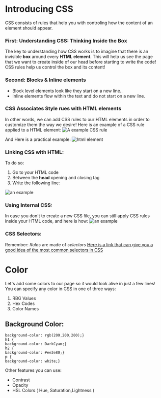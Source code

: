 # Introducing CSS

CSS consists of rules that help you with controling how the content of an element should appear.
### First: Understanding CSS: Thinking Inside the Box
The key to understanding how CSS works is to imagine that there is an invisible **box** around every **HTML element**.
This will help us see the page that we want to create inside of our head before starting to write the code!
CSS rules help us control the box and its content!
### Second: Blocks & Inline elements
* Block level elements look like they start on a new line..
* Inline elements flow within the text and do not start on a new line. 

### CSS Associates Style rues with HTML elements
In other words, we can add CSS rules to our HTML elements in order to customize them the way we desire!
 Here is an example of a CSS rule applied to a HTML element:
![A example CSS rule](https://puzzleweb.ru/en/images/css/1_1.png)


And Here is a practical example:
![html element](https://www.tutorialchip.com/wp-content/uploads/2011/01/Re-Defining-HTML-Tags.jpg)
### Linking CSS with HTML:
To do so:
1. Go to your HTML code
2. Between the **head** opening and closing tag
3. Write the following line:

![an example](https://help.globalscape.com/help/cuteftp9/images/DB_NewDocumentTemplate_link.gif)

### Using Internal CSS:
In case you don't to create a new CSS file, you can still apply CSS rules inside your HTML code, and here is how:
![an example](https://csharpcorner-mindcrackerinc.netdna-ssl.com/UploadFile/219d4d/basics-of-css-part-1/Images/paragraph%20color.png)

### CSS Selectors:
Remember: *Rules* are made of *selectors*
[Here is a link that can give you a good idea of the most common selectors in CSS](https://www.w3schools.com/cssref/css_selectors.asp) 

# Color
Let's add some colors to our page so it would look alive in just a few lines!
You can specify any color in CSS in one of three ways:
1. RBG Values
2. Hex Codes
3. Color Names

## Background Color:
``` body {
background-color: rgb(200,200,200);}
h1 {
background-color: DarkCyan;}
h2 {
background-color: #ee3e80;}
p {
background-color: white;} 
```

Other features you can use:
* Contrast
* Opacity
* HSL Colors ( Hue, Saturation,Lightness )

